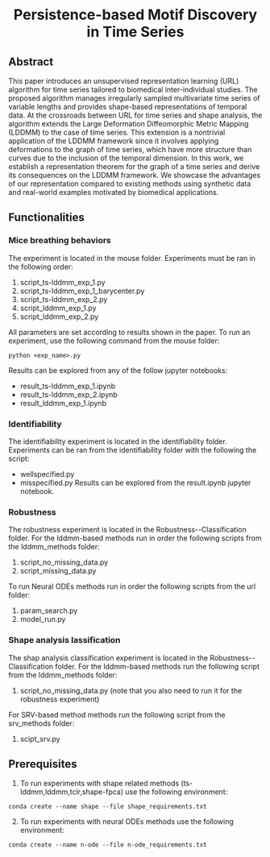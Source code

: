 <h1 align="center">Persistence-based Motif Discovery in Time Series</h1>

## Abstract

This paper introduces an unsupervised representation learning (URL) algorithm for time series tailored to biomedical inter-individual studies. The proposed algorithm manages irregularly sampled multivariate time series of variable lengths and provides shape-based representations of temporal data.
At the crossroads between URL for time series and shape analysis, the algorithm extends the Large Deformation Diffeomorphic Metric Mapping (LDDMM) to the case of time series. This extension is a nontrivial application of the LDDMM framework since it involves applying deformations to the graph of time series, which have more structure than curves due to the inclusion of the temporal dimension. 
In this work, we establish a representation theorem for the graph of a time series and derive its consequences on the LDDMM framework. We showcase the advantages of our representation compared to existing methods using synthetic data and real-world examples motivated by biomedical applications.


## Functionalities
### Mice breathing behaviors
The experiment is located in the mouse folder. Experiments must be ran in the following order: 
1. script_ts-lddmm_exp_1.py
2. script_ts-lddmm_exp_1_barycenter.py
3. script_ts-lddmm_exp_2.py
4. script_lddmm_exp_1.py
5. script_lddmm_exp_2.py

All parameters are set according to results shown in the paper. To run an experiment, use the following command from the mouse folder:
  ```(bash)
  python <exp_name>.py
  ```

Results can be explored from any of the follow jupyter notebooks: 
- result_ts-lddmm_exp_1.ipynb
- result_ts-lddmm_exp_2.ipynb
- result_lddmm_exp_1.ipynb

### Identifiability
The identifiability experiment is located in the identifiability folder. Experiments can be ran from the identifiability folder with the following the script: 
- wellspecified.py
- misspecified.py
Results can be explored from the result.ipynb jupyter notebook.

### Robustness
The robustness experiment is located in the Robustness--Classification folder.
For the lddmm-based methods run in order the following scripts from the lddmm_methods folder: 
1. script_no_missing_data.py 
2. script_missing_data.py

To run Neural ODEs methods run in order the following scripts from the url folder: 
1. param_search.py 
2. model_run.py

### Shape analysis lassification
The shap analysis classification experiment is located in the Robustness--Classification folder.
For the lddmm-based methods run the following script from the lddmm_methods folder: 
1. script_no_missing_data.py (note that you also need to run it for the robustness experiment)

For SRV-based method methods run the following script from the srv_methods folder: 
1. scipt_srv.py

## Prerequisites

1.  To run experiments with shape related methods (ts-lddmm,lddmm,tclr,shape-fpca) use the following environment: 

```(bash) 
conda create --name shape --file shape_requirements.txt
``` 

2.  To run experiments with neural ODEs methods use the following environment: 

```(bash) 
conda create --name n-ode --file n-ode_requirements.txt
``` 

